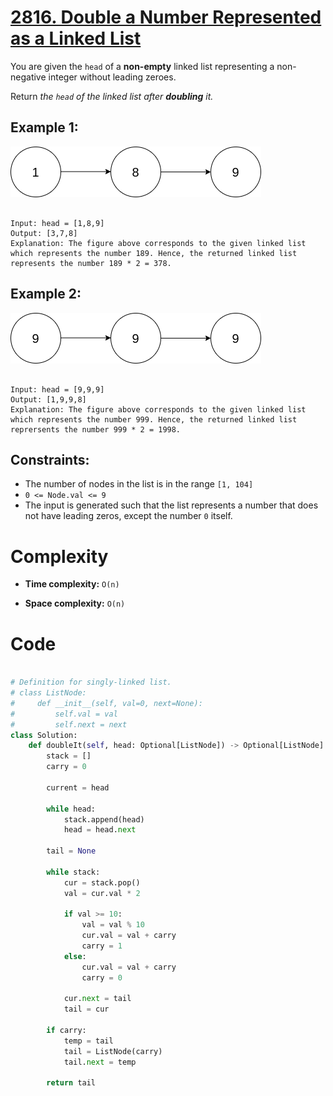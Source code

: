 # [2816. Double a Number Represented as a Linked List](https://leetcode.com/problems/double-a-number-represented-as-a-linked-list/description/?envType=daily-question&envId=2024-05-07)

You are given the `head` of a **non-empty** linked list representing a non-negative integer without leading zeroes.

Return _the `head` of the linked list after **doubling** it._

## Example 1:

![1](image.png)

```

Input: head = [1,8,9]
Output: [3,7,8]
Explanation: The figure above corresponds to the given linked list which represents the number 189. Hence, the returned linked list represents the number 189 * 2 = 378.

```

## Example 2:

![2](image-1.png)

```

Input: head = [9,9,9]
Output: [1,9,9,8]
Explanation: The figure above corresponds to the given linked list which represents the number 999. Hence, the returned linked list reprersents the number 999 * 2 = 1998.

```

## Constraints:

- The number of nodes in the list is in the range `[1, 104]`
- `0 <= Node.val <= 9`
- The input is generated such that the list represents a number that does not have leading zeros, except the number `0` itself.

# Complexity

- **Time complexity:**
  `O(n)`

- **Space complexity:**
  `O(n)`

# Code

```python

# Definition for singly-linked list.
# class ListNode:
#     def __init__(self, val=0, next=None):
#         self.val = val
#         self.next = next
class Solution:
    def doubleIt(self, head: Optional[ListNode]) -> Optional[ListNode]:
        stack = []
        carry = 0

        current = head

        while head:
            stack.append(head)
            head = head.next

        tail = None

        while stack:
            cur = stack.pop()
            val = cur.val * 2

            if val >= 10:
                val = val % 10
                cur.val = val + carry
                carry = 1
            else:
                cur.val = val + carry
                carry = 0

            cur.next = tail
            tail = cur

        if carry:
            temp = tail
            tail = ListNode(carry)
            tail.next = temp

        return tail


```
